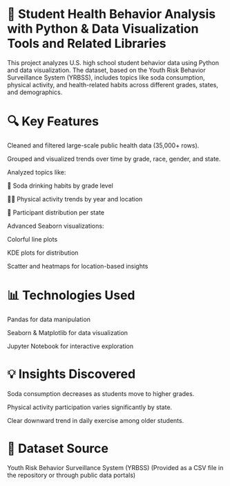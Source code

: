 # 🧪 Student Health Behavior Analysis with Python & Data Visualization Tools and Related Libraries
This project analyzes U.S. high school student behavior data using Python and data visualization. The dataset, based on the Youth Risk Behavior Surveillance System (YRBSS), includes topics like soda consumption, physical activity, and health-related habits across different grades, states, and demographics.

# 🔍 Key Features
Cleaned and filtered large-scale public health data (35,000+ rows).

Grouped and visualized trends over time by grade, race, gender, and state.

Analyzed topics like:

🥤 Soda drinking habits by grade level

🏃‍♂️ Physical activity trends by year and location

👥 Participant distribution per state

Advanced Seaborn visualizations:

Colorful line plots

KDE plots for distribution

Scatter and heatmaps for location-based insights

# 📊 Technologies Used
Pandas for data manipulation

Seaborn & Matplotlib for data visualization

Jupyter Notebook for interactive exploration

# 💡 Insights Discovered
Soda consumption decreases as students move to higher grades.

Physical activity participation varies significantly by state.

Clear downward trend in daily exercise among older students.

# 📁 Dataset Source
Youth Risk Behavior Surveillance System (YRBSS)
(Provided as a CSV file in the repository or through public data portals)
